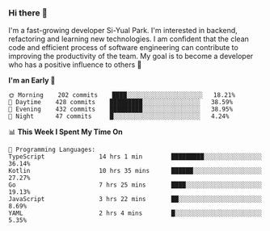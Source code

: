 ### Hi there 👋


I'm a fast-growing developer Si-Yual Park. I'm interested in backend, refactoring and learning new technologies. I am confident that the clean code and efficient process of software engineering can contribute to improving the productivity of the team. My goal is to become a developer who has a positive influence to others 🔭

<!--START_SECTION:waka-->
**I'm an Early 🐤** 

```text
🌞 Morning    202 commits    ████░░░░░░░░░░░░░░░░░░░░░   18.21% 
🌆 Daytime    428 commits    █████████░░░░░░░░░░░░░░░░   38.59% 
🌃 Evening    432 commits    █████████░░░░░░░░░░░░░░░░   38.95% 
🌙 Night      47 commits     █░░░░░░░░░░░░░░░░░░░░░░░░   4.24%

```


📊 **This Week I Spent My Time On** 

```text
💬 Programming Languages: 
TypeScript               14 hrs 1 min        █████████░░░░░░░░░░░░░░░░   36.14% 
Kotlin                   10 hrs 35 mins      ██████░░░░░░░░░░░░░░░░░░░   27.27% 
Go                       7 hrs 25 mins       ████░░░░░░░░░░░░░░░░░░░░░   19.13% 
JavaScript               3 hrs 22 mins       ██░░░░░░░░░░░░░░░░░░░░░░░   8.69% 
YAML                     2 hrs 4 mins        █░░░░░░░░░░░░░░░░░░░░░░░░   5.35%

```


<!--END_SECTION:waka-->

